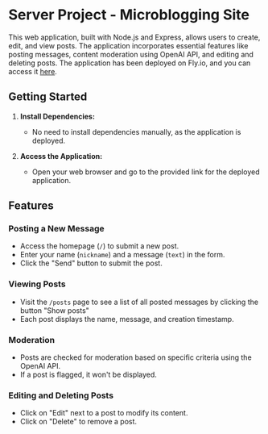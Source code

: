 # Server Project - Microblogging Site
This web application, built with Node.js and Express, allows users to create, edit, and view posts. The application incorporates essential features like posting messages, content moderation using OpenAI API, and editing and deleting posts. The application has been deployed on Fly.io, and you can access it [here](<https://server-zukhra-paing-alex.fly.dev/>).

## Getting Started

1. **Install Dependencies:**
   - No need to install dependencies manually, as the application is deployed.

2. **Access the Application:**
   - Open your web browser and go to the provided link for the deployed application.

## Features

### Posting a New Message

- Access the homepage (`/`) to submit a new post.
- Enter your name (`nickname`) and a message (`text`) in the form.
- Click the "Send" button to submit the post.

### Viewing Posts

- Visit the `/posts` page to see a list of all posted messages by clicking the button "Show posts"
- Each post displays the name, message, and creation timestamp.

### Moderation

- Posts are checked for moderation based on specific criteria using the OpenAI API.
- If a post is flagged, it won't be displayed.


### Editing and Deleting Posts

- Click on "Edit" next to a post to modify its content.
- Click on "Delete" to remove a post.



